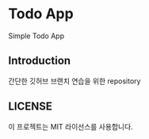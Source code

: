 # Todo App

Simple Todo App

## Introduction

간단한 깃허브 브랜치 연습을 위한 repository

## LICENSE

이 프로젝트는 MIT 라이선스를 사용합니다.
